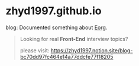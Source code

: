 # zhyd1997.github.io
blog: Documented something about [Eorg](https://github.com/zhyd1997/Eorg).
> Looking for real **Front-End** interview topics?
>
> please visit: https://zhyd1997.notion.site/blog-bc70dd97fc464e14a77ddcfe77f18205
